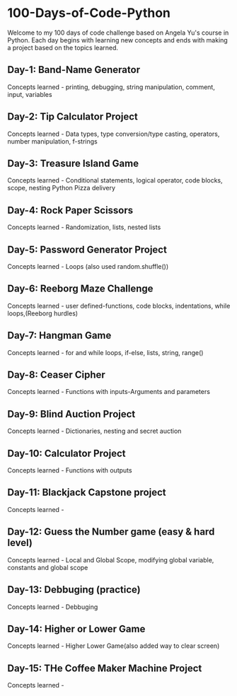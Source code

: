 # 100-Days-of-Code-Python
Welcome to my 100 days of code challenge based on Angela Yu's course in Python.
Each day begins with learning new concepts and ends with making a project based on the topics learned.

## Day-1: Band-Name Generator
Concepts learned - printing, debugging, string manipulation, comment, input, variables
## Day-2: Tip Calculator Project
Concepts learned - Data types, type conversion/type casting, operators, number manipulation, f-strings
## Day-3: Treasure Island Game
Concepts learned - Conditional statements, logical operator, code blocks, scope, nesting
Python Pizza delivery
## Day-4: Rock Paper Scissors
Concepts learned - Randomization, lists, nested lists
## Day-5: Password Generator Project
Concepts learned - Loops (also used random.shuffle())
## Day-6: Reeborg Maze Challenge
Concepts learned - user defined-functions, code blocks, indentations, while loops,(Reeborg hurdles) 
## Day-7: Hangman Game
Concepts learned - for and while loops, if-else, lists, string, range() 
## Day-8: Ceaser Cipher
Concepts learned - Functions with inputs-Arguments and parameters
## Day-9: Blind Auction Project
Concepts learned - Dictionaries, nesting and secret auction
## Day-10: Calculator Project
Concepts learned - Functions with outputs
## Day-11: Blackjack Capstone project
Concepts learned - 
## Day-12: Guess the Number game (easy & hard level)
Concepts learned -  Local and Global Scope, modifying global variable, constants and global scope
## Day-13: Debbuging (practice)
Concepts learned - Debbuging
## Day-14: Higher or Lower Game
Concepts learned - Higher Lower Game(also added way to clear screen)
## Day-15: THe Coffee Maker Machine Project
Concepts learned -

